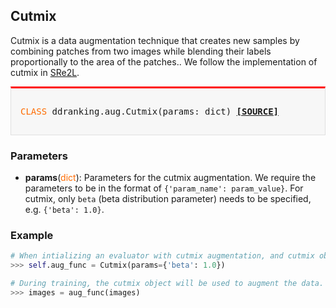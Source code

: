 ## Cutmix

Cutmix is a data augmentation technique that creates new samples by combining patches from two images while blending their labels proportionally to the area of the patches.. We follow the implementation of cutmix in [SRe2L](https://github.com/VILA-Lab/SRe2L/tree/main/SRe2L).

<div style="background-color:#F7F7F7; padding:15px; border:1px solid #E0E0E0; border-top:3px solid #FF0000; font-family:monospace; font-size:14px;">

<span style="color:#FF6B00;">CLASS</span> 
ddranking.aug.Cutmix(params: dict)
[**[SOURCE]**](https://github.com/NUS-HPC-AI-Lab/DD-Ranking/blob/main/ddranking/aug/cutmix.py)

</div>

### Parameters

- **params**(<span style="color:#FF6B00;">dict</span>): Parameters for the cutmix augmentation. We require the parameters to be in the format of `{'param_name': param_value}`. For cutmix, only `beta` (beta distribution parameter) needs to be specified, e.g. `{'beta': 1.0}`.

### Example
    
```python
# When intializing an evaluator with cutmix augmentation, and cutmix object will be constructed.
>>> self.aug_func = Cutmix(params={'beta': 1.0})

# During training, the cutmix object will be used to augment the data.
>>> images = aug_func(images)
```